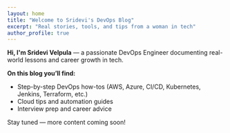 ```yaml
---
layout: home
title: "Welcome to Sridevi's DevOps Blog"
excerpt: "Real stories, tools, and tips from a woman in tech"
author_profile: true
---
```


**Hi, I'm Sridevi Velpula** — a passionate DevOps Engineer documenting real-world lessons and career growth in tech.

**On this blog you’ll find:**
- Step-by-step DevOps how-tos (AWS, Azure, CI/CD, Kubernetes, Jenkins, Terraform, etc.)
- Cloud tips and automation guides
- Interview prep and career advice
  
Stay tuned — more content coming soon!
